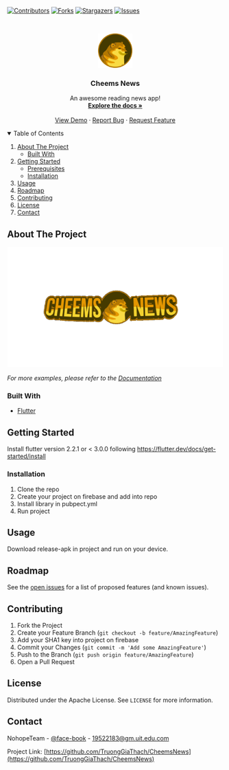 

[![Contributors][contributors-shield]][contributors-url]
[![Forks][forks-shield]][forks-url]
[![Stargazers][stars-shield]][stars-url]
[![Issues][issues-shield]][issues-url]



<!-- PROJECT LOGO -->
<br />
<p align="center">
  <a href="https://github.com/TruongGiaThach/CheemsNews">
    <img src="Cheems/flutter_application_1/assets/images/CheemsIcons.png" alt="Logo" width="80" height="80">
  </a>

  <h3 align="center">Cheems News</h3>

  <p align="center">
    An awesome reading news app!
    <br />
    <a href=""><strong>Explore the docs »</strong></a>      <!--Link toi bao cao -->
    <br />
    <br />
    <a href="">View Demo</a>
    ·
    <a href="https://github.com/TruongGiaThach/CheemsNews/issues">Report Bug</a>
    ·
    <a href="https://github.com/TruongGiaThach/CheemsNews/issues">Request Feature</a>
  </p>
</p>



<!-- TABLE OF CONTENTS -->
<details open="open">
  <summary>Table of Contents</summary>
  <ol>
    <li>
      <a href="#about-the-project">About The Project</a>
      <ul>
        <li><a href="#built-with">Built With</a></li>
      </ul>
    </li>
    <li>
      <a href="#getting-started">Getting Started</a>
      <ul>
        <li><a href="#prerequisites">Prerequisites</a></li>
        <li><a href="#installation">Installation</a></li>
      </ul>
    </li>
    <li><a href="#usage">Usage</a></li>
    <li><a href="#roadmap">Roadmap</a></li>
    <li><a href="#contributing">Contributing</a></li>
    <li><a href="#license">License</a></li>
    <li><a href="#contact">Contact</a></li>
  </ol>
</details>



<!-- ABOUT THE PROJECT -->
## About The Project

![Product Name Screen Shot][product-screenshot]

_For more examples, please refer to the [Documentation](https://1drv.ms/w/s!AsSwGcMxjRDBhmfnHX9k_clhd7Yc?e=NX9oC2m)_


### Built With

* [Flutter](https://github.com/flutter/flutter)




<!-- GETTING STARTED -->
## Getting Started

Install flutter version 2.2.1 or < 3.0.0 following https://flutter.dev/docs/get-started/install


### Installation

1. Clone the repo
2. Create your project on firebase and add into repo
3. Install library in pubpect.yml
4. Run project


<!-- USAGE EXAMPLES -->
## Usage

Download release-apk in project and run on your device.


<!-- ROADMAP -->
## Roadmap

See the [open issues](https://github.com/TruongGiaThach/CheemsNews/issues) for a list of proposed features (and known issues).



<!-- CONTRIBUTING -->
## Contributing


1. Fork the Project
2. Create your Feature Branch (`git checkout -b feature/AmazingFeature`)
3. Add your SHA1 key into project on firebase
4. Commit your Changes (`git commit -m 'Add some AmazingFeature'`)
5. Push to the Branch (`git push origin feature/AmazingFeature`)
6. Open a Pull Request



<!-- LICENSE -->
## License

Distributed under the Apache License. See `LICENSE` for more information.



<!-- CONTACT -->
## Contact

NohopeTeam - [@face-book](https://facebook.com/your_username) - 19522183@gm.uit.edu.com

Project Link: [https://github.com/TruongGiaThach/CheemsNews](https://github.com/TruongGiaThach/CheemsNews)







<!-- MARKDOWN LINKS & IMAGES -->
<!-- https://www.markdownguide.org/basic-syntax/#reference-style-links -->
[contributors-shield]: https://img.shields.io/github/contributors/TruongGiaThach/CheemsNews.svg?style=for-the-badge
[contributors-url]: https://github.com/TruongGiaThach/CheemsNews/graphs/contributors
[forks-shield]: https://img.shields.io/github/forks/TruongGiaThach/CheemsNews.svg?style=for-the-badge
[forks-url]: https://github.com/TruongGiaThach/CheemsNews/network/members
[stars-shield]: https://img.shields.io/github/stars/TruongGiaThach/CheemsNews.svg?style=for-the-badge
[stars-url]: https://github.com/TruongGiaThach/CheemsNewse/stargazers
[issues-shield]: https://img.shields.io/github/issues/TruongGiaThach/CheemsNews.svg?style=for-the-badge
[issues-url]: https://github.com/TruongGiaThach/CheemsNews/issues
[license-shield]: https://img.shields.io/github/license/TruongGiaThach/CheemsNews.svg?style=for-the-badge
[license-url]: https://github.com/TruongGiaThach/CheemsNews/blob/master/LICENSE.txt
[linkedin-shield]: https://img.shields.io/badge/-LinkedIn-black.svg?style=for-the-badge&logo=linkedin&colorB=555
[linkedin-url]: https://linkedin.com/in/othneildrew
[product-screenshot]: /Cheems/flutter_application_1/assets/images/CheemsNews.png
